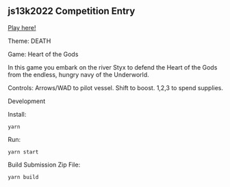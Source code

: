 ## js13k2022 Competition Entry

[Play here!](https://benjamin-t-brown.github.io/heart-of-the-gods/index.html)

Theme: DEATH

Game: Heart of the Gods

In this game you embark on the river Styx to defend the Heart of the Gods from the endless, hungry navy of the Underworld.

Controls: Arrows/WAD to pilot vessel.  Shift to boost.  1,2,3 to spend supplies.

Development

Install:

`yarn`

Run:

`yarn start`

Build Submission Zip File:

`yarn build`
